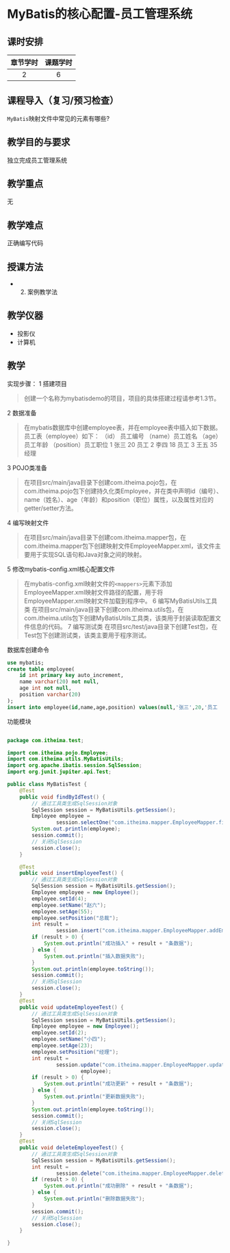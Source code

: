 # MyBatis的核心配置-员工管理系统

## 课时安排

|章节学时|课题学时|
|:--:|:--:|
|2|6|

## 课程导入（复习/预习检查）
`MyBatis`映射文件中常见的元素有哪些?
## 教学目的与要求
独立完成员工管理系统
## 教学重点
无
## 教学难点
正确编写代码
## 授课方法

- 2. 案例教学法

## 教学仪器

* 投影仪
* 计算机

## 教学
实现步骤：
1 搭建项目
> 创建一个名称为mybatisdemo的项目，项目的具体搭建过程请参考1.3节。

2 数据准备
> 在mybatis数据库中创建employee表，并在employee表中插入如下数据。
员工表（employee）如下：
（id） 员工编号
（name）员工姓名
（age）	员工年龄 
（position）员工职位 
1	张三	20	员工
2	李四	18	员工 
3	王五	35	经理  

3 POJO类准备
> 在项目src/main/java目录下创建com.itheima.pojo包，在com.itheima.pojo包下创建持久化类Employee，并在类中声明id（编号）、name（姓名）、age（年龄）和position（职位）属性，以及属性对应的getter/setter方法。

4 编写映射文件
> 在项目src/main/java目录下创建com.itheima.mapper包，在com.itheima.mapper包下创建映射文件EmployeeMapper.xml，该文件主要用于实现SQL语句和Java对象之间的映射。

5 修改mybatis-config.xml核心配置文件
> 在mybatis-config.xml映射文件的`<mappers>`元素下添加EmployeeMapper.xml映射文件路径的配置，用于将EmployeeMapper.xml映射文件加载到程序中。
6 编写MyBatisUtils工具类
> 在项目src/main/java目录下创建com.itheima.utils包，在com.itheima.utils包下创建MyBatisUtils工具类，该类用于封装读取配置文件信息的代码。
7 编写测试类
> 在项目src/test/java目录下创建Test包，在Test包下创建测试类，该类主要用于程序测试。


数据库创建命令

``` sql
use mybatis;
create table employee(
    id int primary key auto_increment,
    name varchar(20) not null,
    age int not null,
    position varchar(20)
);
insert into employee(id,name,age,position) values(null,'张三',20,'员工  	'),(null,'李四',18, '员工'),(null,'王五',35,'经理');
```

功能模块

``` java

package com.itheima.test;

import com.itheima.pojo.Employee;
import com.itheima.utils.MyBatisUtils;
import org.apache.ibatis.session.SqlSession;
import org.junit.jupiter.api.Test;

public class MyBatisTest {
    @Test
    public void findByIdTest() {
        // 通过工具类生成SqlSession对象
        SqlSession session = MyBatisUtils.getSession();
        Employee employee =
                session.selectOne("com.itheima.mapper.EmployeeMapper.findById", 2);
        System.out.println(employee);
        session.commit();
        // 关闭SqlSession
        session.close();
    }

    @Test
    public void insertEmployeeTest() {
        // 通过工具类生成SqlSession对象
        SqlSession session = MyBatisUtils.getSession();
        Employee employee = new Employee();
        employee.setId(4);
        employee.setName("赵六");
        employee.setAge(55);
        employee.setPosition("总裁");
        int result =
                session.insert("com.itheima.mapper.EmployeeMapper.addEmployee", employee);
        if (result > 0) {
            System.out.println("成功插入" + result + "条数据");
        } else {
            System.out.println("插入数据失败");
        }
        System.out.println(employee.toString());
        session.commit();
        // 关闭SqlSession
        session.close();
    }
    @Test
    public void updateEmployeeTest() {
        // 通过工具类生成SqlSession对象
        SqlSession session = MyBatisUtils.getSession();
        Employee employee = new Employee();
        employee.setId(2);
        employee.setName("小四");
        employee.setAge(23);
        employee.setPosition("经理");
        int result =
                session.update("com.itheima.mapper.EmployeeMapper.updateEmployee",
                        employee);
        if (result > 0) {
            System.out.println("成功更新" + result + "条数据");
        } else {
            System.out.println("更新数据失败");
        }
        System.out.println(employee.toString());
        session.commit();
        // 关闭SqlSession
        session.close();
    }
    @Test
    public void deleteEmployeeTest() {
        // 通过工具类生成SqlSession对象
        SqlSession session = MyBatisUtils.getSession();
        int result =
                session.delete("com.itheima.mapper.EmployeeMapper.deleteEmployee", 4);
        if (result > 0) {
            System.out.println("成功删除" + result + "条数据");
        } else {
            System.out.println("删除数据失败");
        }
        session.commit();
        // 关闭SqlSession
        session.close();
    }

}

```

